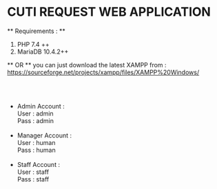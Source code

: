 # CUTI REQUEST WEB APPLICATION

** Requirements : ** <br />

1. PHP 7.4 ++ <br />
2. MariaDB 10.4.2++ <br />

** OR ** you can just download the latest XAMPP from : https://sourceforge.net/projects/xampp/files/XAMPP%20Windows/

<br />
<br />

- Admin Account : <br />
  User : admin <br />
  Pass : admin <br />
  <br />
- Manager Account : <br />
  User : human <br />
  Pass : human <br />
  <br />
- Staff Account : <br />
  User : staff <br />
  Pass : staff <br />
